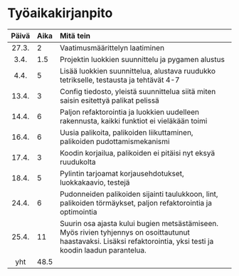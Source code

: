 # Työaikakirjanpito

| Päivä | Aika | Mitä tein                                                                                                                                                          |
| :---: | :--- | :----------------------------------------------------------------------------------------------------------------------------------------------------------------- |
| 27.3. | 2    | Vaatimusmäärittelyn laatiminen                                                                                                                                     |
| 3.4.  | 1.5  | Projektin luokkien suunnittelu ja pygamen alustus                                                                                                                  |
| 4.4.  | 5    | Lisää luokkien suunnittelua, alustava ruudukko tetrikselle, testausta ja tehtävät 4-7                                                                              |
| 13.4. | 3    | Config tiedosto, yleistä suunnittelua siitä miten saisin esitettyä palikat pelissä                                                                                 |
| 14.4. | 6    | Paljon refaktorointia ja luokkien uudelleen rakennusta, kaikki funktiot ei vieläkään toimi                                                                         |
| 16.4. | 6    | Uusia palikoita, palikoiden liikuttaminen, palikoiden pudottamismekanismi                                                                                          |
| 17.4. | 3    | Koodin korjailua, palikoiden ei pitäisi nyt eksyä ruudukolta                                                                                                       |
| 18.4. | 5    | Pylintin tarjoamat korjausehdotukset, luokkakaavio, testejä                                                                                                        |
| 24.4. | 6    | Pudonneiden palikoiden sijainti taulukkoon, lint, palikoiden törmäykset, paljon refaktorointia ja optimointia                                                      |
| 25.4. | 11   | Suurin osa ajasta kului bugien metsästämiseen. Myös rivien tyhjennys on osoittautunut haastavaksi. Lisäksi refaktorointia, yksi testi ja koodin laadun parantelua. |
|  yht  | 48.5 |                                                                                                                                                                    |
